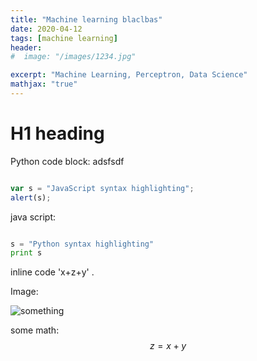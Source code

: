 ```yaml
---
title: "Machine learning blaclbas"
date: 2020-04-12
tags: [machine learning]
header:
#  image: "/images/1234.jpg"

excerpt: "Machine Learning, Perceptron, Data Science"
mathjax: "true"
---
```


# H1 heading

Python code block:
adsfsdf

```javascript

var s = "JavaScript syntax highlighting";
alert(s);

```

java script:


```python

s = "Python syntax highlighting"
print s

```



inline code 'x+z+y' .


Image:

<img src="{{ site.url }}{{ site.baseurl }}/images/1234.jpg" alt="something">


some math:
$$z=x+y$$
